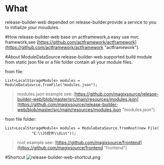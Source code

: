 # What
release-builder-web depended on release-builder.provide a service to you to initialize your moudules.


#How
release-builder-web base on actframework,a easy use mvc framework,see [https://github.com/actframework/actframework](https://github.com/actframework/actframework "actframework").

#About ModuleDataSource
release-builder-web supported build module from static json file or a file folder contain all your module files.

from file:

    List<LocalStorageModule> modules = ModuleDataSource.fromFile("modules.json");
> modules.json example see: [https://github.com/magixsource/release-builder-web/blob/master/src/main/resources/modules.json](https://github.com/magixsource/release-builder-web/blob/master/src/main/resources/modules.json "modules.json")

from file folder:

	List<LocalStorageModule> modules = ModuleDataSource.fromRoot(new File(
				"E:\\JS控件\\dist"));
> root example see: [https://github.com/magixsource/frontend](https://github.com/magixsource/frontend "frontend")

#Shortcut
![release-builder-web-shortcut.png](https://github.com/magixsource/release-builder-web/blob/master/release-builder-web-shortcut.png)